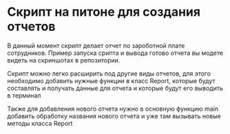 # Скрипт на питоне для создания отчетов 
В данный момент скрипт делает отчет по зароботной плате сотрудников.
Пример запуска срипта и вывода готово отчета вы модете видеть на скриншотах в репозитории.

Скрипт можно легко расширить под другие виды отчетов, для этого необходимо добавить нужные функции в класс Report, которые будут составлять и получать данные для отчета и которые будут его выводить в терминал

Также для добавления нового отчета нужно в основную функцию main добавить обработку названия нового отчета и уже там вызывать новые методы класса Report